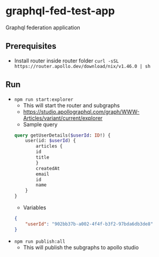 # graphql-fed-test-app
Graphql federation application

## Prerequisites
- Install router inside router folder `curl -sSL https://router.apollo.dev/download/nix/v1.46.0 | sh`

## Run
- `npm run start:explorer`
    - This will start the router and subgraphs
    - https://studio.apollographql.com/graph/WWW-Articles/variant/current/explorer
    - Sample query
    ```graphql
    query getUserDetails($userId: ID!) {
        user(id: $userId) {
            articles {
            id
            title
            }
            createdAt
            email
            id
            name
        }
    }
    ```
    - Variables
    ```json
    {
        "userId": "902bb37b-a002-4f4f-b3f2-97bda6db3de8"
    }
    ```
- `npm run publish:all`
    - This will publish the subgraphs to apollo studio